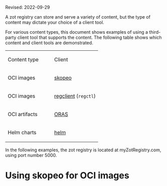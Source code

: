 Revised: 2022-09-29

A zot registry can store and serve a variety of content, but the type of content may dictate your choice of a client tool.

For various content types, this document shows examples of using a third-party client tool that supports the content. The following table shows which content and client tools are demonstrated.

<table><colgroup><col style="width: 50%" /><col style="width: 50%" /></colgroup><tbody><tr class="odd"><td><p>Content type</p></td><td><p>Client</p></td></tr><tr class="even"><td><p>OCI images</p></td><td><p><a href="#using-skopeo">skopeo</a></p></td></tr><tr class="odd"><td><p>OCI images</p></td><td><p><a href="#using-regedit">regclient</a> (<code>regctl</code>)</p></td></tr><tr class="even"><td><p>OCI artifacts</p></td><td><p><a href="#using-oras">ORAS</a></p></td></tr><tr class="odd"><td><p>Helm charts</p></td><td><p><a href="#using-helm">helm</a></p></td></tr></tbody></table>

In the following examples, the zot registry is located at myZotRegistry.com, using port number 5000.

Using skopeo for OCI images
===========================

